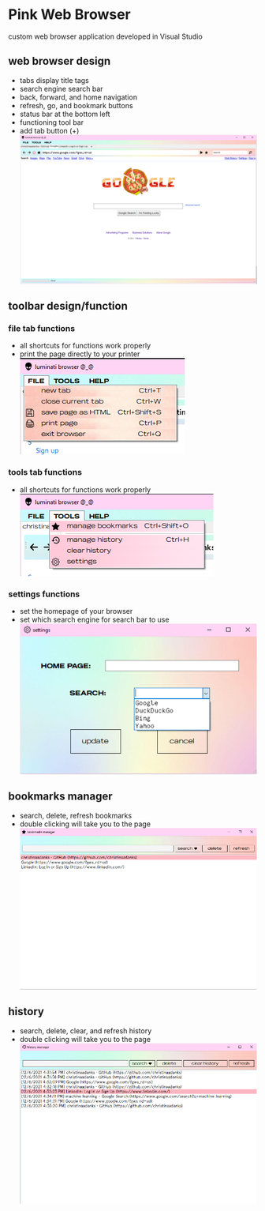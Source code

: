 # Pink Web Browser
custom web browser application developed in Visual Studio

## web browser design
- tabs display title tags
- search engine search bar
- back, forward, and home navigation
- refresh, go, and bookmark buttons
- status bar at the bottom left
- functioning tool bar
- add tab button (+)  
![design](images/wb1.PNG)

## toolbar design/function
### file tab functions
- all shortcuts for functions work properly
- print the page directly to your printer  
![file](images/wb2.png)

### tools tab functions
- all shortcuts for functions work properly  
![tools](images/wb3.png)

### settings functions
- set the homepage of your browser
- set which search engine for search bar to use  
![settings](images/wb6.png)

## bookmarks manager
- search, delete, refresh bookmarks
- double clicking will take you to the page  
![bookmarks](images/wb4.png)

## history
- search, delete, clear, and refresh history
- double clicking will take you to the page  
![history](images/wb5.png)

